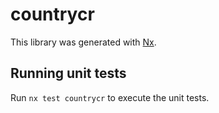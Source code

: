 # countrycr

This library was generated with [Nx](https://nx.dev).

## Running unit tests

Run `nx test countrycr` to execute the unit tests.
